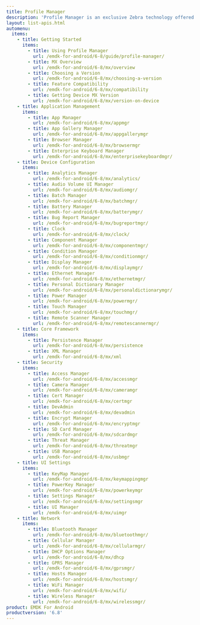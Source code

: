 ```yaml
---
title: Profile Manager
description: 'Profile Manager is an exclusive Zebra technology offered within the EMDK IDE, providing a GUI-based development tool for accessing many of the features provided by Zebra devices. Profile Manager generates the required code automatically, resulting in reduced development time, less coding effort and fewer errors.'
layout: list-apis.html
automenu:
  items:
    - title: Getting Started
      items:
        - title: Using Profile Manager
          url: /emdk-for-android/6-8/guide/profile-manager/
        - title: MX Overview
          url: /emdk-for-android/6-8/mx/overview
        - title: Choosing a Version
          url: /emdk-for-android/6-8/mx/choosing-a-version
        - title: Feature Compatibility
          url: /emdk-for-android/6-8/mx/compatibility
        - title: Getting Device MX Version
          url: /emdk-for-android/6-8/mx/version-on-device
    - title: Application Management
      items:
        - title: App Manager
          url: /emdk-for-android/6-8/mx/appmgr
        - title: App Gallery Manager
          url: /emdk-for-android/6-8/mx/appgallerymgr
        - title: Browser Manager
          url: /emdk-for-android/6-8/mx/browsermgr
        - title: Enterprise Keyboard Manager
          url: /emdk-for-android/6-8/mx/enterprisekeyboardmgr/
    - title: Device Configuration
      items:
        - title: Analytics Manager
          url: /emdk-for-android/6-8/mx/analytics/
        - title: Audio Volume UI Manager
          url: /emdk-for-android/6-8/mx/audiomgr/
        - title: Batch Manager
          url: /emdk-for-android/6-8/mx/batchmgr/
        - title: Battery Manager
          url: /emdk-for-android/6-8/mx/batterymgr/
        - title: Bug Report Manager
          url: /emdk-for-android/6-8/mx/bugreportmgr/
        - title: Clock
          url: /emdk-for-android/6-8/mx/clock/
        - title: Component Manager
          url: /emdk-for-android/6-8/mx/componentmgr/
        - title: Condition Manager
          url: /emdk-for-android/6-8/mx/conditionmgr/
        - title: Display Manager
          url: /emdk-for-android/6-8/mx/displaymgr/
        - title: Ethernet Manager
          url: /emdk-for-android/6-8/mx/ethernetmgr/
        - title: Personal Dictionary Manager
          url: /emdk-for-android/6-8/mx/personaldictionarymgr/
        - title: Power Manager
          url: /emdk-for-android/6-8/mx/powermgr/
        - title: Touch Manager
          url: /emdk-for-android/6-8/mx/touchmgr/
        - title: Remote Scanner Manager
          url: /emdk-for-android/6-8/mx/remotescannermgr/
    - title: Core Framework
      items:
        - title: Persistence Manager
          url: /emdk-for-android/6-8/mx/persistence
        - title: XML Manager
          url: /emdk-for-android/6-8/mx/xml
    - title: Security
      items:
        - title: Access Manager
          url: /emdk-for-android/6-8/mx/accessmgr
        - title: Camera Manager
          url: /emdk-for-android/6-8/mx/cameramgr
        - title: Cert Manager
          url: /emdk-for-android/6-8/mx/certmgr
        - title: DevAdmin
          url: /emdk-for-android/6-8/mx/devadmin
        - title: Encrypt Manager
          url: /emdk-for-android/6-8/mx/encryptmgr
        - title: SD Card Manager
          url: /emdk-for-android/6-8/mx/sdcardmgr
        - title: Threat Manager
          url: /emdk-for-android/6-8/mx/threatmgr
        - title: USB Manager
          url: /emdk-for-android/6-8/mx/usbmgr
    - title: UI Settings
      items:
        - title: KeyMap Manager
          url: /emdk-for-android/6-8/mx/keymappingmgr
        - title: PowerKey Manager
          url: /emdk-for-android/6-8/mx/powerkeymgr
        - title: Settings Manager
          url: /emdk-for-android/6-8/mx/settingsmgr
        - title: UI Manager
          url: /emdk-for-android/6-8/mx/uimgr
    - title: Network
      items:
        - title: Bluetooth Manager
          url: /emdk-for-android/6-8/mx/bluetoothmgr/
        - title: Cellular Manager
          url: /emdk-for-android/6-8/mx/cellularmgr/
        - title: DHCP Options Manager
          url: /emdk-for-android/6-8/mx/dhcp
        - title: GPRS Manager
          url: /emdk-for-android/6-8/mx/gprsmgr/
        - title: Hosts Manager
          url: /emdk-for-android/6-8/mx/hostsmgr/
        - title: WiFi Manager
          url: /emdk-for-android/6-8/mx/wifi/
        - title: Wireless Manager
          url: /emdk-for-android/6-8/mx/wirelessmgr/
product: EMDK For Android
productversion: '6.8'
---
```

<!-- 4/24/18: 

Data Capture deprecated in 6.7; terminated in 6.8. 
All functions are now available through intent APIs 

    - title: Data Capture
      items:
        - title: Activity Selection
          url: /emdk-for-android/6-8/mx/data-capture/activity
        - title: Barcode Input
          url: /emdk-for-android/6-8/mx/data-capture/barcode
        - title: Data Capture Plus
          url: /emdk-for-android/6-8/mx/data-capture/data-capture-plus
        - title: Int Output
          url: /emdk-for-android/6-8/mx/data-capture/intent
        - title: IP Output
          url: /emdk-for-android/6-8/mx/data-capture/IP
        - title: Keystroke Output
          url: /emdk-for-android/6-8/mx/data-capture/keystroke
        - title: MSR Input
          url: /emdk-for-android/6-8/mx/data-capture/msr


 -->